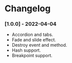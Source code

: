 # Changelog

### [1.0.0] - 2022-04-04

- Accordion and tabs.
- Fade and slide effect.
- Destroy event and method.
- Hash support.
- Breakpoint support.